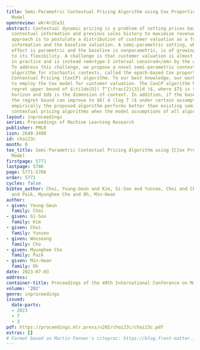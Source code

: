 ```yaml
---
title: Semi-Parametric Contextual Pricing Algorithm using Cox Proportional Hazards
  Model
openreview: wkr4r2Cw3i
abstract: Contextual dynamic pricing is a problem of setting prices based on current
  contextual information and previous sales history to maximize revenue. A popular
  approach is to postulate a distribution of customer valuation as a function of contextual
  information and the baseline valuation. A semi-parametric setting, where the context
  effect is parametric and the baseline is nonparametric, is of growing interest due
  to its flexibility. A challenge is that customer valuation is almost never observable
  in practice and is instead <em>type-I interval censored</em> by the offered price.
  To address this challenge, we propose a novel semi-parametric contextual pricing
  algorithm for stochastic contexts, called the epoch-based Cox proportional hazards
  Contextual Pricing (CoxCP) algorithm. To our best knowledge, our work is the first
  to employ the Cox model for customer valuation. The CoxCP algorithm has a high-probability
  regret upper bound of $\tilde{O}( T^{\frac{2}{3}}d )$, where $T$ is the length of
  horizon and $d$ is the dimension of context. In addition, if the baseline is known,
  the regret bound can improve to $O( d \log T )$ under certain assumptions. We demonstrate
  empirically the proposed algorithm performs better than existing semi-parametric
  contextual pricing algorithms when the model assumptions of all algorithms are correct.
layout: inproceedings
series: Proceedings of Machine Learning Research
publisher: PMLR
issn: 2640-3498
id: choi23c
month: 0
tex_title: Semi-Parametric Contextual Pricing Algorithm using {C}ox Proportional Hazards
  Model
firstpage: 5771
lastpage: 5786
page: 5771-5786
order: 5771
cycles: false
bibtex_author: Choi, Young-Geun and Kim, Gi-Soo and Yunseo, Choi and Cho, Wooseong
  and Paik, Myunghee Cho and Oh, Min-Hwan
author:
- given: Young-Geun
  family: Choi
- given: Gi-Soo
  family: Kim
- given: Choi
  family: Yunseo
- given: Wooseong
  family: Cho
- given: Myunghee Cho
  family: Paik
- given: Min-Hwan
  family: Oh
date: 2023-07-03
address: 
container-title: Proceedings of the 40th International Conference on Machine Learning
volume: '202'
genre: inproceedings
issued:
  date-parts:
  - 2023
  - 7
  - 3
pdf: https://proceedings.mlr.press/v202/choi23c/choi23c.pdf
extras: []
# Format based on Martin Fenner's citeproc: https://blog.front-matter.io/posts/citeproc-yaml-for-bibliographies/
---
```

